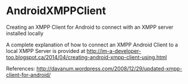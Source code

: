 AndroidXMPPClient
=================

Creating an XMPP Client for Android to connect with an XMPP server installed locally

A complete explanation of how to connect an XMPP Android Client to a local XMPP Server is provided at
http://im-a-developer-too.blogspot.ca/2014/04/creating-android-xmpp-client-using.html

References:
http://davanum.wordpress.com/2008/12/29/updated-xmpp-client-for-android/
